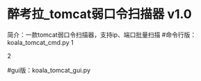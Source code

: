 # 醉考拉_tomcat弱口令扫描器 v1.0
简介：一款tomcat弱口令扫描器，支持ip、端口批量扫描
#命令行版：koala_tomcat_cmd.py
1


2


#gui版：koala_tomcat_gui.py
